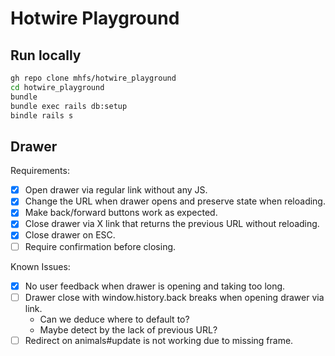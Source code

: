 # Hotwire Playground

## Run locally

```bash
gh repo clone mhfs/hotwire_playground
cd hotwire_playground
bundle
bundle exec rails db:setup
bindle rails s
```

## Drawer

Requirements:
- [x] Open drawer via regular link without any JS.
- [x] Change the URL when drawer opens and preserve state when reloading.
- [x] Make back/forward buttons work as expected.
- [x] Close drawer via X link that returns the previous URL without reloading.
- [x] Close drawer on ESC.
- [ ] Require confirmation before closing.

Known Issues:
- [x] No user feedback when drawer is opening and taking too long.
- [ ] Drawer close with window.history.back breaks when opening drawer via link.
    - Can we deduce where to default to?
    - Maybe detect by the lack of previous URL?
- [ ] Redirect on animals#update is not working due to missing frame.

